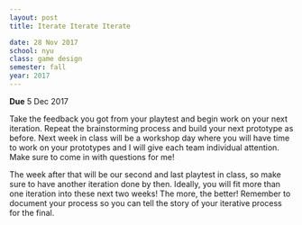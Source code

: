 ```yaml
---
layout: post
title: Iterate Iterate Iterate

date: 28 Nov 2017
school: nyu
class: game design
semester: fall
year: 2017
---
```


**Due** 5 Dec 2017

Take the feedback you got from your playtest and begin work on your next iteration. Repeat the brainstorming process and build your next prototype as before. Next week in class will be a workshop day where you will have time to work on your prototypes and I will give each team individual attention. Make sure to come in with questions for me!

The week after that will be our second and last playtest in class, so make sure to have another iteration done by then. Ideally, you will fit more than one iteration into these next two weeks! The more, the better! Remember to document your process so you can tell the story of your iterative process for the final.
